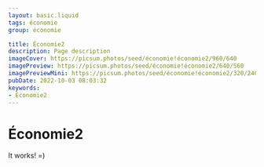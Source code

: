 ```yaml
---
layout: basic.liquid
tags: économie
group: économie

title: Économie2
description: Page description
imageCover: https://picsum.photos/seed/économie!économie2/960/640
imagePreview: https://picsum.photos/seed/économie!économie2/640/560
imagePreviewMini: https://picsum.photos/seed/économie!économie2/320/240
pubDate: 2022-10-03 08:03:32
keywords:
- Économie2
---
```


# Économie2

It works! =)
